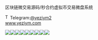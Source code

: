 区块链微交易源码/秒合约虚拟币交易微盘系统<p dir="auto"><a target="_blank" rel="noopener noreferrer nofollow" href="https://camo.githubusercontent.com/d614d90677fbc2e34c7c62ebc68c82379d87a57c4beaf05af65fec7ba6b72e36/68747470733a2f2f63646e2d69636f6e732d706e672e666c617469636f6e2e636f6d2f3531322f323131312f323131313634362e706e67"><img src="https://camo.githubusercontent.com/d614d90677fbc2e34c7c62ebc68c82379d87a57c4beaf05af65fec7ba6b72e36/68747470733a2f2f63646e2d69636f6e732d706e672e666c617469636f6e2e636f6d2f3531322f323131312f323131313634362e706e67" alt="Telegram Icon" style="width: 16px; max-width: 100%;" data-canonical-src="https://cdn-icons-png.flaticon.com/512/2111/2111646.png"></a>Telegram:<a href="https://t.me/yeziym2" rel="nofollow">@yeziym2</a><br><a href="https://www.yeziym.com/">www.yeziym.com</a></p><img src="https://github.com/yeziym/51xkz5Sdtd/blob/main/JqVnU.png"><img src="https://github.com/yeziym/51xkz5Sdtd/blob/main/MDm2I.png"><img src="https://github.com/yeziym/51xkz5Sdtd/blob/main/6kBzY.png"><img src="https://github.com/yeziym/51xkz5Sdtd/blob/main/N1q2L.png"><img src="https://github.com/yeziym/51xkz5Sdtd/blob/main/9GiJN.png"><img src="https://github.com/yeziym/51xkz5Sdtd/blob/main/KDhUs.png"><img src="https://github.com/yeziym/51xkz5Sdtd/blob/main/7rNFu.png"><img src="https://github.com/yeziym/51xkz5Sdtd/blob/main/NhNPH.png"><img src="https://github.com/yeziym/51xkz5Sdtd/blob/main/5CwZy.png">